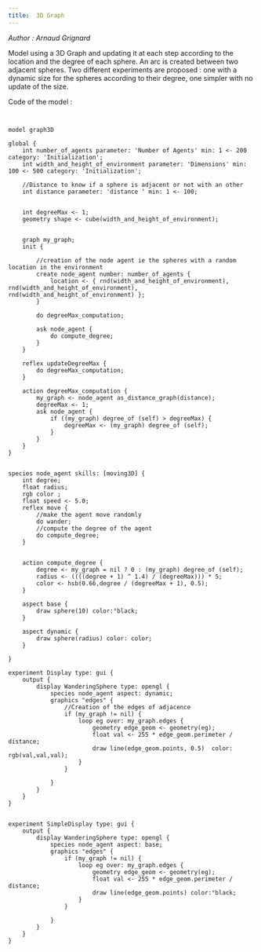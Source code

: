 ```yaml
---
title:  3D Graph
---
```


[//]: # (keyword|operator_cube)
[//]: # (keyword|operator_as_distance_graph)
[//]: # (keyword|operator_degree_of)
[//]: # (keyword|operator_^)
[//]: # (keyword|operator_hsb)
[//]: # (keyword|skill_moving3D)
[//]: # (keyword|concept_graph)
[//]: # (keyword|concept_3d)
[//]: # (keyword|concept_skill)


_Author : Arnaud Grignard_

Model using a 3D Graph and updating it at each step according to the location and the degree of each sphere. An arc is created between two adjacent spheres. Two different experiments are proposed : one with a dynamic size for the spheres according to their degree, one simpler with no update of the size.


Code of the model : 

```
  

model graph3D

global {
	int number_of_agents parameter: 'Number of Agents' min: 1 <- 200 category: 'Initialization';
	int width_and_height_of_environment parameter: 'Dimensions' min: 100 <- 500 category: 'Initialization';
	
	//Distance to know if a sphere is adjacent or not with an other
	int distance parameter: 'distance ' min: 1 <- 100;
	
	
	int degreeMax <- 1;
	geometry shape <- cube(width_and_height_of_environment);
	
	
	graph my_graph;
	init {
		
		//creation of the node agent ie the spheres with a random location in the environment
		create node_agent number: number_of_agents {
			location <- { rnd(width_and_height_of_environment), rnd(width_and_height_of_environment), rnd(width_and_height_of_environment) };
		}
		
		do degreeMax_computation;
		
		ask node_agent {
			do compute_degree;
		}
	}
	
	reflex updateDegreeMax {
		do degreeMax_computation;
	}

	action degreeMax_computation {
		my_graph <- node_agent as_distance_graph(distance);
		degreeMax <- 1;
		ask node_agent {
			if ((my_graph) degree_of (self) > degreeMax) {
				degreeMax <- (my_graph) degree_of (self);
			}
		}
	}
}


species node_agent skills: [moving3D] {
	int degree;
	float radius;
	rgb color ;
	float speed <- 5.0;
	reflex move {
		//make the agent move randomly
		do wander;
		//compute the degree of the agent
		do compute_degree;
	}
	
	
	action compute_degree {
		degree <- my_graph = nil ? 0 : (my_graph) degree_of (self);
		radius <- ((((degree + 1) ^ 1.4) / (degreeMax))) * 5;
		color <- hsb(0.66,degree / (degreeMax + 1), 0.5);
	}

    aspect base {
		draw sphere(10) color:°black;
	}
	
	aspect dynamic {
		draw sphere(radius) color: color;
	}

}

experiment Display type: gui {
	output {
		display WanderingSphere type: opengl { 
			species node_agent aspect: dynamic;
			graphics "edges" {
				//Creation of the edges of adjacence
				if (my_graph != nil) {
					loop eg over: my_graph.edges {
						geometry edge_geom <- geometry(eg);
						float val <- 255 * edge_geom.perimeter / distance; 
						draw line(edge_geom.points, 0.5)  color: rgb(val,val,val);
					}
				}
				
			}
		}
	}
}


experiment SimpleDisplay type: gui {
	output {
		display WanderingSphere type: opengl { 
			species node_agent aspect: base;
			graphics "edges" {
				if (my_graph != nil) {
					loop eg over: my_graph.edges {
						geometry edge_geom <- geometry(eg);
						float val <- 255 * edge_geom.perimeter / distance; 
						draw line(edge_geom.points) color:°black;
					}
				}
				
			}
		}
	}
}
```
